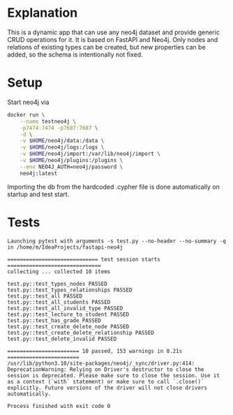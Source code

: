 # Explanation

This is a dynamic app that can use any neo4j dataset and provide generic CRUD operations for it. It is based on FastAPI and Neo4j.
Only nodes and relations of existing types can be created, but new properties can be added, so the schema is intentionally not fixed.

# Setup

Start neo4j via 
```bash
docker run \
    --name testneo4j \
    -p7474:7474 -p7687:7687 \
    -d \
    -v $HOME/neo4j/data:/data \
    -v $HOME/neo4j/logs:/logs \
    -v $HOME/neo4j/import:/var/lib/neo4j/import \
    -v $HOME/neo4j/plugins:/plugins \
    --env NEO4J_AUTH=neo4j/password \
    neo4j:latest
```

Importing the db from the hardcoded .cypher file is done automatically on startup and test start.

# Tests

```
Launching pytest with arguments -s test.py --no-header --no-summary -q in /home/m/IdeaProjects/fastapi-neo4j

============================= test session starts ==============================
collecting ... collected 10 items

test.py::test_types_nodes PASSED
test.py::test_types_relationships PASSED
test.py::test_all PASSED
test.py::test_all_students PASSED
test.py::test_all_invalid_type PASSED
test.py::test_lecture_to_student PASSED
test.py::test_has_grade PASSED
test.py::test_create_delete_node PASSED
test.py::test_create_delete_relationship PASSED
test.py::test_delete_invalid PASSED

======================= 10 passed, 153 warnings in 0.21s =======================
/usr/lib/python3.10/site-packages/neo4j/_sync/driver.py:414: DeprecationWarning: Relying on Driver's destructor to close the session is deprecated. Please make sure to close the session. Use it as a context (`with` statement) or make sure to call `.close()` explicitly. Future versions of the driver will not close drivers automatically.

Process finished with exit code 0
```
